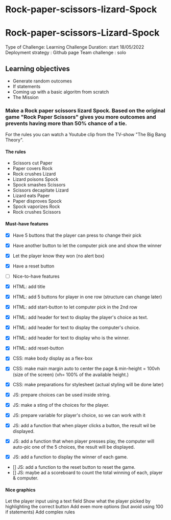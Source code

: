 # Rock-paper-scissors-lizard-Spock


# Rock-paper-scissors-Lizard-Spock</h1>
Type of Challenge: Learning Challenge
Duration: start 18/05/2022
Deployment strategy : Github page
Team challenge : solo

## Learning objectives

- Generate random outcomes
- If statements
- Coming up with a basic algoritm from scratch
- The Mission

### Make a Rock paper scissors lizard Spock. Based on the original game "Rock Paper Scissors" gives you more outcomes and prevents having more than 50% chance of a tie.
For the rules you can watch a Youtube clip from the TV-show "The Big Bang Theory".

#### The rules
- Scissors cut Paper
- Paper covers Rock
- Rock crushes Lizard
- Lizard poisons Spock
- Spock smashes Scissors
- Scissors decapitate Lizard
- Lizard eats Paper
- Paper disproves Spock
- Spock vaporizes Rock
- Rock crushes Scissors

#### Must-have features

- [x] Have 5 buttons that the player can press to change their pick
- [x] Have another button to let the computer pick one and show the winner
- [x] Let the player know they won (no alert box)
- [x] Have a reset button
- [ ] Nice-to-have features

- [x] HTML: add title
- [x] HTML: add 5 buttons for player in one row (structure can change later)
- [x] HTML: add start-button to let computer pick in the 2nd row
- [x] HTML: add header for text to display the player's choice as text.
- [x] HTML: add header for text to display the computer's choice.
- [x] HTML: add header for text to display who is the winner.
- [x] HTML: add reset-button

- [x] CSS: make body display as a flex-box
- [x] CSS: make main margin auto to center the page & min-height = 100vh (size of the screen)
  (vh= 100% of the available height.)
- [x] CSS: make preparations for stylesheet (actual styling will be done later)
- [x] JS: prepare choices can be used inside string.
- [x] JS: make a sting of the choices for the player.
- [x] JS: prepare variable for player's choice, so we can work with it
- [x] JS: add a function that when player clicks a button, the result wil be displayed.
- [x] JS: add a function that when player presses play, the computer will auto-pic one of the 5 choices, the result will be displayed.
- [x] JS: add a function to display the winner of each game.
- [] JS: add a function to the reset button to reset the game.
- [] JS: maybe ad a scoreboard to count the total winning of each, player & computer.






#### Nice graphics
Let the player input using a text field
Show what the player picked by highlighting the correct button
Add even more options (but avoid using 100 if statements)
Add complex rules